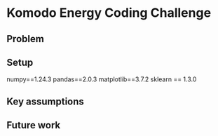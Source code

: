 # Komodo Energy Coding Challenge

## Problem

## Setup
numpy==1.24.3
pandas==2.0.3
matplotlib==3.7.2
sklearn == 1.3.0

## Key assumptions

## Future work

